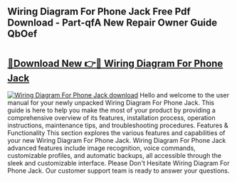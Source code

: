 ## Wiring Diagram For Phone Jack Free Pdf Download - Part-qfA New Repair Owner Guide QbOef

# <h2><a href="http://dfqqy3.blite.top/?on=Wiring+Diagram+For+Phone+Jack">🔗Download New 👉🔴 Wiring Diagram For Phone Jack</a></h2>

[![Wiring Diagram For Phone Jack download](https://i.imgur.com/lujVjoI.png)](http://dfqqy3.blite.top/?on=Wiring+Diagram+For+Phone+Jack)
Hello and welcome to the user manual for your newly unpacked Wiring Diagram For Phone Jack. This guide is here to help you make the most of your product by providing a comprehensive overview of its features, installation process, operation instructions, maintenance tips, and troubleshooting procedures. Features & Functionality This section explores the various features and capabilities of your new Wiring Diagram For Phone Jack. Wiring Diagram For Phone Jack advanced features include image recognition, voice commands, customizable profiles, and automatic backups, all accessible through the sleek and customizable interface. Please Don't Hesitate Wiring Diagram For Phone Jack. Our customer support team is ready to answer your questions.
